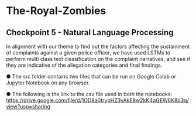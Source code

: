 # The-Royal-Zombies

## Checkpoint 5 - Natural Language Processing

In alignment with our theme to find out the factors affecting the sustainment of complaints against a given police officer, we have used LSTMs to perform multi class text classification on the complaint narratives, and see if they are indicative of the allegation categories and final findings.

● The src folder contains two files that can be run on Google Colab or Jupyter Notebook on any browser.

● The following is the link to the csv file used in both the notebooks: https://drive.google.com/file/d/1OD8a0trypHZ3vAkE8w2kK4qGEW6K8b3q/view?usp=sharing

